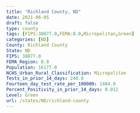 ```yaml
---
title: "Richland County, ND"
date: 2021-06-05
draft: false
type: county
tags: [FIPS:38077.0,FEMA:8.0,Micropolitan,Green]
categories: [ND]
County: Richland County
State: ND
FIPS: 38077.0
FEMA_Region: 8.0
Population: 16177.0
NCHS_Urban_Rural_Classification: Micropolitan
Tests_in_prior_14_days: 240.0
Fourteen_day_test_rate_per_100000: 1484.0
Percent_Positivity_in_prior_14_days: 0.012
Level: Green
url: /states/ND/richland-county
---
```



